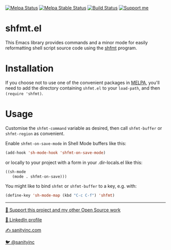 [![Melpa Status](http://melpa.org/packages/shfmt-badge.svg)](http://melpa.org/#/shfmt)
[![Melpa Stable Status](http://stable.melpa.org/packages/shfmt-badge.svg)](http://stable.melpa.org/#/shfmt)
[![Build Status](https://github.com/purcell/emacs-shfmt/actions/workflows/test.yml/badge.svg)](https://github.com/purcell/emacs-shfmt/actions/workflows/test.yml)
<a href="https://www.patreon.com/sanityinc"><img alt="Support me" src="https://img.shields.io/badge/Support%20Me-%F0%9F%92%97-ff69b4.svg"></a>

shfmt.el
==============

This Emacs library provides commands and a minor mode for easily reformatting
shell script source code using the [shfmt][shfmt] program.

Installation
=============

If you choose not to use one of the convenient
packages in [MELPA][melpa], you'll need to
add the directory containing `shfmt.el` to your `load-path`, and
then `(require 'shfmt)`.

Usage
=====

Customise the `shfmt-command` variable as desired, then call
`shfmt-buffer` or `shfmt-region` as convenient.

Enable `shfmt-on-save-mode` in Shell Mode buffers like this:

```el
(add-hook 'sh-mode-hook 'shfmt-on-save-mode)
```

or locally to your project with a form in your .dir-locals.el like
this:

```el
((sh-mode
   (mode . shfmt-on-save)))
```

You might like to bind `shfmt` or `shfmt-buffer` to a key,
e.g. with:

```el
(define-key 'sh-mode-map (kbd "C-c C-f") 'shfmt)
```

[melpa]: http://melpa.org
[shfmt]: https://github.com/mvdan/sh

<hr>

[💝 Support this project and my other Open Source work](https://www.patreon.com/sanityinc)

[💼 LinkedIn profile](https://uk.linkedin.com/in/stevepurcell)

[✍ sanityinc.com](http://www.sanityinc.com/)

[🐦 @sanityinc](https://twitter.com/sanityinc)
